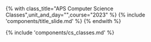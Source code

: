 {% with class_title="APS Computer Science Classes",unit_and_day="",course="2023" %}
{% include 'components/title_slide.md' %}
{% endwith %}


{% include 'components/cs_classes.md' %}